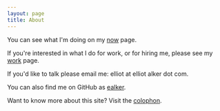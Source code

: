 ```yaml
---
layout: page
title: About
---
```


You can see what I'm doing on my [now](/now) page.

If you're interested in what I do for work, or for hiring me, please see my [work](/work) page.

If you'd like to talk please email me: elliot at elliot alker dot com.

You can also find me on GitHub as [ealker](https://www.github.com/ealker).

Want to know more about this site? Visit the [colophon](/colophon).
